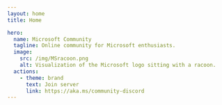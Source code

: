 ```yaml
---
layout: home
title: Home

hero:
  name: Microsoft Community
  tagline: Online community for Microsoft enthusiasts.
  image:
    src: /img/MSracoon.png
    alt: Visualization of the Microsoft logo sitting with a racoon.
  actions:
    - theme: brand
      text: Join server
      link: https://aka.ms/community-discord
---
```


<style>
  div.VPHomeFeatures div.container::before {
      content: 'Reviews';
      font-size: 24px;
      font-weight: 600;
  }

  div.VPHomeFeatures div.container div.items {
      margin-top: 20px !important;
  }

  div.VPHero img.VPImage {
    max-width: 450px !important;
  }

  div.VPHero p.tagline {
    font-weight: semibold;
    color: var(--vp-c-text-1);
  }

  div.VPHomeFeatures img {
      border-radius: 50%;
  }
</style>